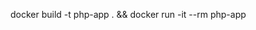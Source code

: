 <!-- docker run --rm -v $(pwd):/app -w /app php:cli php index.php -->

docker build -t php-app . && docker run -it --rm php-app